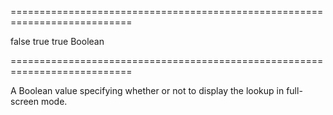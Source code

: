 <!--**
/*-------------------------------------------
    Auto-generated file. Do not modify.
-------------------------------------------

**-->
===========================================================================
<!--default-->false<!--/default-->
<!--custom_default_for_windows_phone_8-->true<!--/custom_default_for_windows_phone_8-->
<!--custom_default_for_iPhone-->true<!--/custom_default_for_iPhone-->
<!--type-->Boolean<!--/type-->
===========================================================================

<!--shortDescription-->
A Boolean value specifying whether or not to display the lookup in full-screen mode.
<!--/shortDescription-->

<!--fullDescription-->

<!--/fullDescription-->